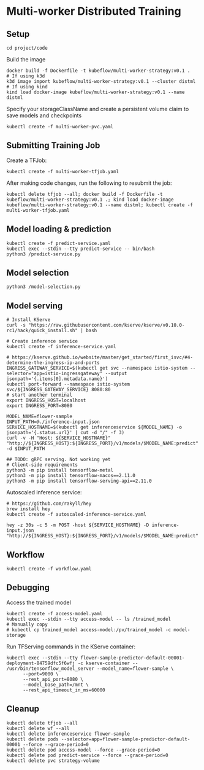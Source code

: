# Multi-worker Distributed Training

## Setup

```
cd project/code
```

Build the image
```
docker build -f Dockerfile -t kubeflow/multi-worker-strategy:v0.1 .
# If using k3d
k3d image import kubeflow/multi-worker-strategy:v0.1 --cluster distml
# If using kind
kind load docker-image kubeflow/multi-worker-strategy:v0.1 --name distml
```

Specify your storageClassName and create a persistent volume claim to save 
models and checkpoints
```
kubectl create -f multi-worker-pvc.yaml
```

## Submitting Training Job

Create a TFJob:
```
kubectl create -f multi-worker-tfjob.yaml
```

After making code changes, run the following to resubmit the job:
```
kubectl delete tfjob --all; docker build -f Dockerfile -t kubeflow/multi-worker-strategy:v0.1 .; kind load docker-image kubeflow/multi-worker-strategy:v0.1 --name distml; kubectl create -f multi-worker-tfjob.yaml
```

## Model loading & prediction

```
kubectl create -f predict-service.yaml
kubectl exec --stdin --tty predict-service -- bin/bash
python3 /predict-service.py
```

## Model selection

```
python3 /model-selection.py
```

## Model serving

```
# Install KServe
curl -s "https://raw.githubusercontent.com/kserve/kserve/v0.10.0-rc1/hack/quick_install.sh" | bash

# Create inference service
kubectl create -f inference-service.yaml

# https://kserve.github.io/website/master/get_started/first_isvc/#4-determine-the-ingress-ip-and-ports
INGRESS_GATEWAY_SERVICE=$(kubectl get svc --namespace istio-system --selector="app=istio-ingressgateway" --output jsonpath='{.items[0].metadata.name}')
kubectl port-forward --namespace istio-system svc/${INGRESS_GATEWAY_SERVICE} 8080:80
# start another terminal
export INGRESS_HOST=localhost
export INGRESS_PORT=8080

MODEL_NAME=flower-sample                                                                                                      
INPUT_PATH=@./inference-input.json
SERVICE_HOSTNAME=$(kubectl get inferenceservice ${MODEL_NAME} -o jsonpath='{.status.url}' | cut -d "/" -f 3)
curl -v -H "Host: ${SERVICE_HOSTNAME}" "http://${INGRESS_HOST}:${INGRESS_PORT}/v1/models/$MODEL_NAME:predict" -d $INPUT_PATH

## TODO: gRPC serving. Not working yet
# Client-side requirements
python3 -m pip install tensorflow-metal
python3 -m pip install tensorflow-macos==2.11.0
python3 -m pip install tensorflow-serving-api==2.11.0
```

Autoscaled inference service:
```
# https://github.com/rakyll/hey
brew install hey
kubectl create -f autoscaled-inference-service.yaml

hey -z 30s -c 5 -m POST -host ${SERVICE_HOSTNAME} -D inference-input.json "http://${INGRESS_HOST}:${INGRESS_PORT}/v1/models/$MODEL_NAME:predict"
```

## Workflow

```
kubectl create -f workflow.yaml
```

## Debugging

Access the trained model
```
kubectl create -f access-model.yaml 
kubectl exec --stdin --tty access-model -- ls /trained_model
# Manually copy
# kubectl cp trained_model access-model:/pv/trained_model -c model-storage
```

Run TFServing commands in the KServe container:
```
kubectl exec --stdin --tty flower-sample-predictor-default-00001-deployment-84759dfc5f6wfj -c kserve-container -- /usr/bin/tensorflow_model_server --model_name=flower-sample \
      --port=9000 \
      --rest_api_port=8080 \
      --model_base_path=/mnt \
      --rest_api_timeout_in_ms=60000
```

## Cleanup

```
kubectl delete tfjob --all
kubectl delete wf --all
kubectl delete inferenceservice flower-sample
kubectl delete pods --selector=app=flower-sample-predictor-default-00001 --force --grace-period=0
kubectl delete pod access-model --force --grace-period=0
kubectl delete pod predict-service --force --grace-period=0
kubectl delete pvc strategy-volume
```


